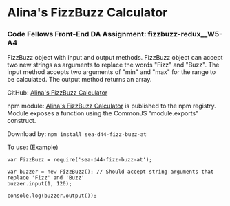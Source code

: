 # Alina's FizzBuzz Calculator
### Code Fellows Front-End DA Assignment: fizzbuzz-redux__W5-A4

FizzBuzz object with input and output methods. FizzBuzz object can accept two new strings as arguments to replace the words "Fizz" and "Buzz". The input method accepts two arguments of "min" and "max" for the range to be calculated. The output method returns an array.

GitHub: [Alina's FizzBuzz Calculator](https://github.com/toalina/fizzbuzz-redux__W5-A4)

npm module: [Alina's FizzBuzz Calculator](https://www.npmjs.com/package/sea-d44-fizz-buzz-at) is published to the npm registry. Module exposes a function using the CommonJS "module.exports" construct.

Download by: ``` npm install sea-d44-fizz-buzz-at ```

To use: (Example)

```
var FizzBuzz = require('sea-d44-fizz-buzz-at');

var buzzer = new FizzBuzz(); // Should accept string arguments that replace 'Fizz' and 'Buzz'
buzzer.input(1, 120);

console.log(buzzer.output());
```


